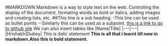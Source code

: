 #MARKDOWN
Markdown is a way to style text on the web. Controlling the display of the document, formating words as bold or italics, adding images and creating lists, etc.
##This line is a sub heading.
-This line can be used as bullet points
--Similarly this can be used as a subpoint.
[this is a link to go to github site](https://www.github.com)
We can also insert tables like
|Name|Title|
|---|---|
|Hrishabh|Dubey|
*This is italic statement*
**This is all that i learnt till now in markdown.Also this is bold statement.**
